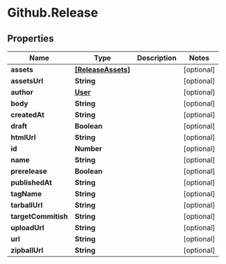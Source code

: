 # Github.Release

## Properties

Name | Type | Description | Notes
------------ | ------------- | ------------- | -------------
**assets** | [**[ReleaseAssets]**](ReleaseAssets.md) |  | [optional] 
**assetsUrl** | **String** |  | [optional] 
**author** | [**User**](User.md) |  | [optional] 
**body** | **String** |  | [optional] 
**createdAt** | **String** |  | [optional] 
**draft** | **Boolean** |  | [optional] 
**htmlUrl** | **String** |  | [optional] 
**id** | **Number** |  | [optional] 
**name** | **String** |  | [optional] 
**prerelease** | **Boolean** |  | [optional] 
**publishedAt** | **String** |  | [optional] 
**tagName** | **String** |  | [optional] 
**tarballUrl** | **String** |  | [optional] 
**targetCommitish** | **String** |  | [optional] 
**uploadUrl** | **String** |  | [optional] 
**url** | **String** |  | [optional] 
**zipballUrl** | **String** |  | [optional] 


